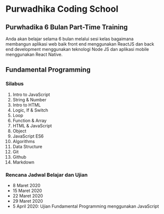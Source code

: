 # Purwadhika Coding School

## Purwhadika 6 Bulan Part-Time Training

Anda akan belajar selama 6 bulan melalui sesi kelas bagaimana membangun aplikasi web baik front end menggunakan ReactJS dan back end development menggunakan teknologi Node JS dan aplikasi mobile menggunakan React Native.

## Fundamental Programming

### Silabus

1. Intro to JavaScript
2. String & Number
3. Intro to HTML
4. Logic, If & Switch
5. Loop
6. Function & Array
7. HTML & JavaScript
8. Object
9. JavaScript ES6
10. Algorithms
11. Data Structure
12. Git
13. Github
14. Markdown

### Rencana Jadwal Belajar dan Ujian

- 8 Maret 2020
- 15 Maret 2020
- 22 Maret 2020
- 29 Maret 2020
- 5 April 2020:     Ujian Fundamental Programming menggunakan JavaScript
